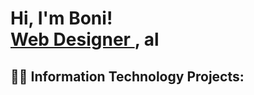 <h1>Hi, I'm Boni! <br/>
  <a href="https://github.com/BoniMilin">
    Web Designer
  </a>, al 
</h1>

<h2>👨‍💻 Information Technology Projects:</h2>


<!--

-->

